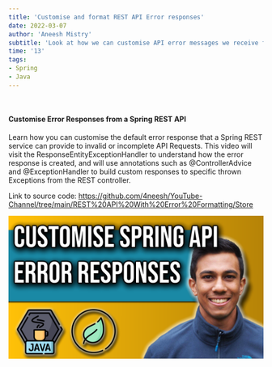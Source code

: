 ```yaml
---
title: 'Customise and format REST API Error responses'
date: 2022-03-07
author: 'Aneesh Mistry'
subtitle: 'Look at how we can customise API error messages we receive from REST API requestes'
time: '13'
tags:
- Spring
- Java
---
```


<br>
<h4>Customise Error Responses from a Spring REST API</h4>
<p>
Learn how you can customise the default error response that a Spring REST service can provide to invalid or incomplete API Requests. This video will visit the ResponseEntityExceptionHandler to understand how the error response is created, and will use annotations such as @ControllerAdvice and @ExceptionHandler to build custom responses to specific thrown Exceptions from the REST controller.

Link to source code: https://github.com/4neesh/YouTube-Channel/tree/main/REST%20API%20With%20Error%20Formatting/Store

[![YouTube video link](../images/093_errorResponse.jpg)](https://youtu.be/qEDf-5F56XU)
</p>
